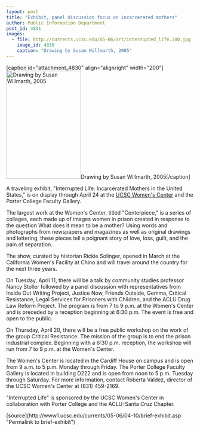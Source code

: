 ```yaml
---
layout: post
title: "Exhibit, panel discussion focus on incarcerated mothers"
author: Public Information Department
post_id: 4831
images:
  - file: http://currents.ucsc.edu/05-06/art/interrupted_life.200.jpg
    image_id: 4830
    caption: "Drawing by Susan Willmarth, 2005"
---
```


[caption id="attachment_4830" align="alignright" width="200"]<a href="http://localhost/mysite/wp-content/uploads/2006/04/interrupted_life.200.jpg"><img class="size-full wp-image-4830" src="http://localhost/mysite/wp-content/uploads/2006/04/interrupted_life.200.jpg" alt="Drawing by Susan Willmarth, 2005" width="200" height="289" /></a>Drawing by Susan Willmarth, 2005[/caption]
<a name="content" id="content"></a>
<p>
  A traveling exhibit, "Interrupted Life: Incarcerated Mothers in the United States," is on display through April 24 at the <a href="http://www2.ucsc.edu/wmcenter/">UCSC Women's Center</a> and the Porter College Faculty Gallery.
</p>
<p>
  The largest work at the Women's Center, titled "Centerpiece," is a series of collages, each made up of images women in prison created in response to the question What does it mean to be a mother? Using words and photographs from newspapers and magazines as well as original drawings and lettering, these pieces tell a poignant story of love, loss, guilt, and the pain of separation.
</p>
<p>
  The show, curated by historian Rickie Solinger, opened in March at the California Women's Facility at Chino and will travel around the country for the next three years.
</p>
<p>
  On Tuesday, April 11, there will be a talk by community studies professor Nancy Stoller followed by a panel discussion with representatives from Inside Out Writing Project, Justice Now, Friends Outside, Gemma, Critical Resistance, Legal Services for Prisoners with Children, and the ACLU Drug Law Reform Project. The program is from 7 to 9 p.m. at the Women's Center and is preceded by a reception beginning at 6:30 p.m. The event is free and open to the public.
</p>
<p>
  On Thursday, April 20, there will be a free public workshop on the work of the group Critical Resistance. The mission of the group is to end the prison industrial complex. Beginning with a 6:30 p.m. reception, the workshop will run from 7 to 9 p.m. at the Women's Center.
</p>
<p>
  The Women's Center is located in the Cardiff House on campus and is open from 9 a.m. to 5 p.m. Monday through Friday. The Porter College Faculty Gallery is located in building D222 and is open from noon to 5 p.m. Tuesday through Saturday. For more information, contact Roberta Valdez, director of the UCSC Women's Center at (831) 459-2169.
</p>
<p>
  "Interrupted Life" is sponsored by the UCSC Women's Center in collaboration with Porter College and the ACLU-Santa Cruz Chapter.
</p>
[source](http://www1.ucsc.edu/currents/05-06/04-10/brief-exhibit.asp "Permalink to brief-exhibit")
